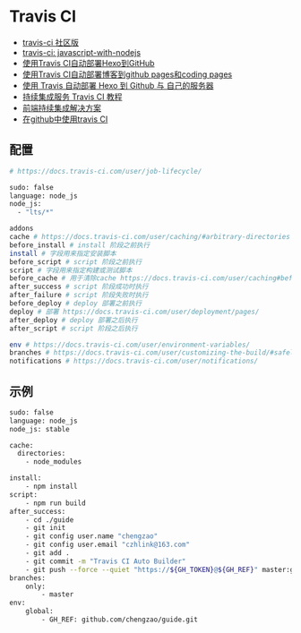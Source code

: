 # Travis CI

- [travis-ci 社区版](https://travis-ci.org/)
- [travis-ci: javascript-with-nodejs](https://docs.travis-ci.com/user/languages/javascript-with-nodejs/)
- [使用Travis CI自动部署Hexo到GitHub](https://www.cnblogs.com/dmego/p/7664877.html)
- [使用Travis CI自动部署博客到github pages和coding pages](http://hacktech.cn/2018/09/07/use-travis-ci-update-hexo-to-github-and-coding.html)
- [使用 Travis 自动部署 Hexo 到 Github 与 自己的服务器](https://segmentfault.com/a/1190000009054888)
- [持续集成服务 Travis CI 教程](http://www.ruanyifeng.com/blog/2017/12/travis_ci_tutorial.html)
- [前端持续集成解决方案](https://www.jianshu.com/p/f9aa74d3066d)
- [在github中使用travis CI](http://onetracy.com/2017/01/01/travis/)

## 配置

```bash
# https://docs.travis-ci.com/user/job-lifecycle/

sudo: false
language: node_js
node_js:
  - "lts/*"

addons
cache # https://docs.travis-ci.com/user/caching/#arbitrary-directories
before_install # install 阶段之前执行
install # 字段用来指定安装脚本
before_script # script 阶段之前执行
script # 字段用来指定构建或测试脚本
before_cache # 用于清除cache https://docs.travis-ci.com/user/caching#before_cache-phase
after_success # script 阶段成功时执行
after_failure # script 阶段失败时执行
before_deploy # deploy 部署之前执行
deploy # 部署 https://docs.travis-ci.com/user/deployment/pages/
after_deploy # deploy 部署之后执行
after_script # script 阶段之后执行

env # https://docs.travis-ci.com/user/environment-variables/
branches # https://docs.travis-ci.com/user/customizing-the-build/#safelisting-or-blocklisting-branches
notifications # https://docs.travis-ci.com/user/notifications/
```

## 示例

```bash
sudo: false
language: node_js
node_js: stable

cache:
  directories:
    - node_modules

install:
    - npm install
script:
    - npm run build
after_success:
    - cd ./guide
    - git init
    - git config user.name "chengzao"
    - git config user.email "czhlink@163.com"
    - git add .
    - git commit -m "Travis CI Auto Builder"
    - git push --force --quiet "https://${GH_TOKEN}@${GH_REF}" master:gh-pages
branches:
    only:
        - master
env:
    global:
        - GH_REF: github.com/chengzao/guide.git
```
